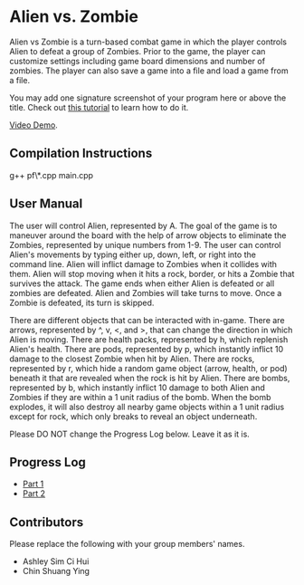 # Alien vs. Zombie

Alien vs Zombie is a turn-based combat game in which the player controls Alien to defeat a group of Zombies. Prior to the game, the player can customize settings including game board dimensions and number of zombies. The player can also save a game into a file and load a game from a file.

You may add one signature screenshot of your program here or above the title. Check out [this tutorial](https://www.digitalocean.com/community/tutorials/markdown-markdown-images) to learn how to do it.

[Video Demo](https://www.youtube.com/watch?v=05fASRKdF6k).

## Compilation Instructions

g++ pf\\*.cpp main.cpp

## User Manual

The user will control Alien, represented by A. The goal of the game is to maneuver around the board with the help of arrow objects to eliminate the Zombies, represented by unique numbers from 1-9. The user can control Alien's movements by typing either up, down, left, or right into the command line. Alien will inflict damage to Zombies when it collides with them. Alien will stop moving when it hits a rock, border, or hits a Zombie that survives the attack. The game ends when either Alien is defeated or all zombies are defeated. Alien and Zombies will take turns to move. Once a Zombie is defeated, its turn is skipped. 

There are different objects that can be interacted with in-game. There are arrows, represented by ^, v, <, and >, that can change the direction in which Alien is moving. There are health packs, represented by h, which replenish Alien's health. There are pods, represented by p, which instantly inflict 10 damage to the closest Zombie when hit by Alien. There are rocks, represented by r, which hide a random game object (arrow, health, or pod) beneath it that are revealed when the rock is hit by Alien. There are bombs, represented by b, which instantly inflict 10 damage to both Alien and Zombies if they are within a 1 unit radius of the bomb. When the bomb explodes, it will also destroy all nearby game objects within a 1 unit radius except for rock, which only breaks to reveal an object underneath.

Please DO NOT change the Progress Log below. Leave it as it is.

## Progress Log

- [Part 1](PART1.md)
- [Part 2](PART2.md)

## Contributors

Please replace the following with your group members' names. 

- Ashley Sim Ci Hui
- Chin Shuang Ying


